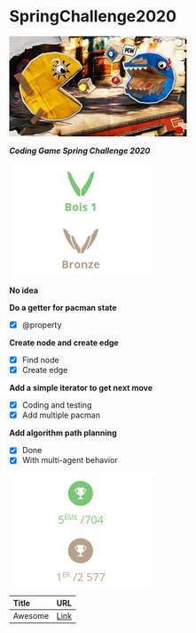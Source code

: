 # SpringChallenge2020

![](picture/SC2020_HD.min.jpg)

***Coding Game Spring Challenge 2020***

![](picture/league_wood.png) ![](picture/league_bronze.png)

**No idea**

**Do a getter for pacman state**

- [x] @property

**Create node and create edge**

- [x] Find node
- [x] Create edge

**Add a simple iterator to get next move**

- [x] Coding and testing
- [x] Add multiple pacman

**Add algorithm path planning**

- [x] Done
- [x] With multi-agent behavior

![](picture/range_wood.png) ![](picture/range_bronze.png)

| Title   | URL                          |
|:--------|:-----------------------------|
| Awesome | [Link](resource/RESOURCE.md) |
